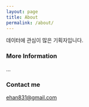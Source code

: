 ```yaml
---
layout: page
title: About
permalink: /about/
---
```


데이터에 관심이 많은 기획자입니다.

### More Information

...

### Contact me

[ehan831@gmail.com](mailto:ehan831@gmail.com)